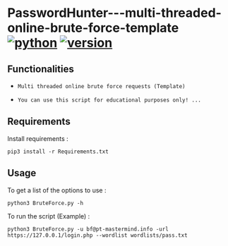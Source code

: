 # PasswordHunter---multi-threaded-online-brute-force-template   [![python](https://img.shields.io/badge/Python-3-green.svg?style=style=flat-square)](https://www.python.org/downloads/)  [![version](https://img.shields.io/badge/Version-Beta-blue.svg?style=style=flat-square)](https://twitter.com/nas_bench)


## Functionalities

* ```Multi threaded online brute force requests (Template)```

* ```You can use this script for educational purposes only! ...  ```

## Requirements

Install requirements :

```
pip3 install -r Requirements.txt
```

## Usage

To get a list of the options to use :

```
python3 BruteForce.py -h
```

To run the script (Example) :

```
python3 BruteForce.py -u bf@pt-mastermind.info -url https://127.0.0.1/login.php --wordlist wordlists/pass.txt
```
